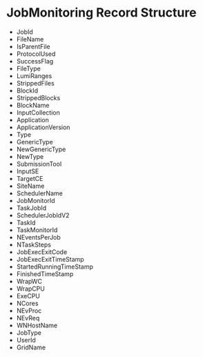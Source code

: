 # JobMonitoring Record Structure

- JobId
- FileName
- IsParentFile
- ProtocolUsed
- SuccessFlag
- FileType
- LumiRanges
- StrippedFiles
- BlockId
- StrippedBlocks
- BlockName
- InputCollection
- Application
- ApplicationVersion
- Type
- GenericType
- NewGenericType
- NewType
- SubmissionTool
- InputSE
- TargetCE
- SiteName
- SchedulerName
- JobMonitorId
- TaskJobId
- SchedulerJobIdV2
- TaskId
- TaskMonitorId
- NEventsPerJob
- NTaskSteps
- JobExecExitCode
- JobExecExitTimeStamp
- StartedRunningTimeStamp
- FinishedTimeStamp
- WrapWC
- WrapCPU
- ExeCPU
- NCores
- NEvProc
- NEvReq
- WNHostName
- JobType
- UserId
- GridName
